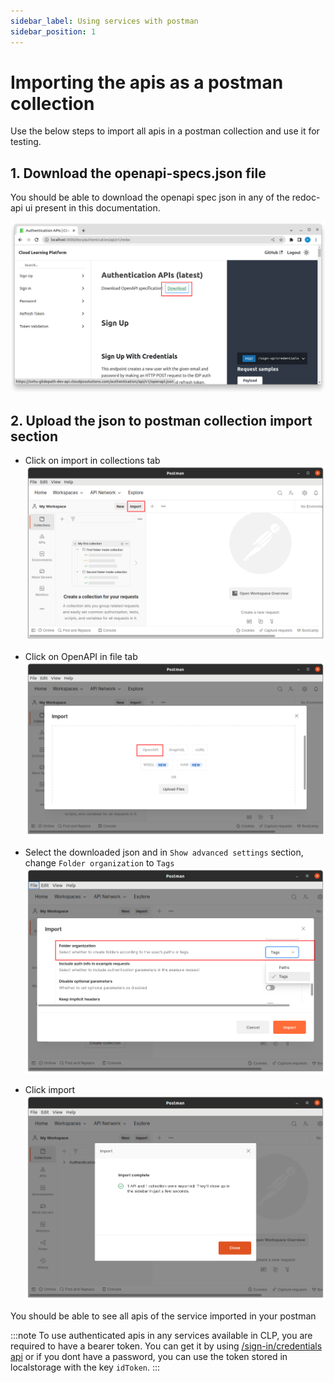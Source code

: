 ```yaml
---
sidebar_label: Using services with postman
sidebar_position: 1
---
```


# Importing the apis as a postman collection

Use the below steps to import all apis in a postman collection and use it for testing.


## 1. Download the openapi-specs.json file

You should be able to download the openapi spec json in any of the redoc-api ui present in this documentation.

![Download the openapi-specs.json file](./img/postman_1.png)

## 2. Upload the json to postman collection import section

- Click on import in collections tab
![Click on import in collections tab](./img/postman_2.png)

- Click on OpenAPI in file tab
![Click on OpenAPI in file tab](./img/postman_3.png)

- Select the downloaded json and in `Show advanced settings` section, change `Folder organization` to `Tags`
![Select the downloaded json](./img/postman_4.png)

- Click import
![Click import](./img/postman_5.png)

You should be able to see all apis of the service imported in your postman

:::note
To use authenticated apis in any services available in CLP, you are required to have a bearer token. You can get it by using <a href="/authentication/api/v1/redoc#tag/Sign-In/operation/sign_in_with_credentials_sign_in_credentials_post" target="_blank">/sign-in/credentials api</a> or if you dont have a password, you can use the token stored in localstorage with the key `idToken`.
:::